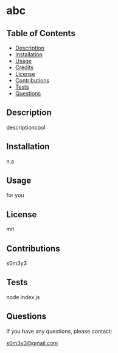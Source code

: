 
  # abc

  ## Table of Contents
  - [Description](#description)
  - [Installation](#installation)
  - [Usage](#usage)
  - [Credits](#credits)
  - [License](#license)
  - [Contributions](#contributing)
  - [Tests](#tests)
  - [Questions](#questions)
  
  ## Description
  descriptioncool

  ## Installation
  n.a

  ## Usage
  for you

  ## License
  mit

  ## Contributions
  s0m3y3

  ## Tests
  node index.js

  ## Questions
  If you have any questions, please contact: 

  s0m3y3@gmail.com
  